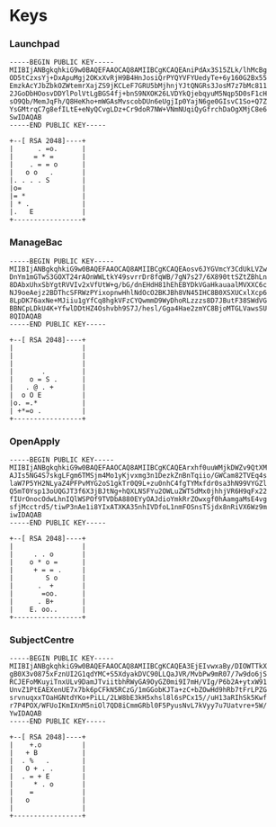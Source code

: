 Keys
====

### Launchpad

    -----BEGIN PUBLIC KEY-----
    MIIBIjANBgkqhkiG9w0BAQEFAAOCAQ8AMIIBCgKCAQEAniPdAx3S15ZLk/lhMcBg
    OD5tCzxsYj+DxApuMgj2OKxXvRjH9B4HnJosiQrPYQYVFYUedyTe+6y160G2Bx55
    EmzkAcYJbZbkOZWtemrXajZS9jKCLeF7GRU5bMjhnjYJtQNGRs3JosM7z7bMc811
    2JGoDbHOosvDDYlPolVtLgBGS4fj+bnS9NXOK26LVDYkQjebqyuM5Nqp5D0sF1cH
    sO9Qb/MemJqFh/Q8HeKho+mWGAsMvscobDUn6eUgjIp0YajN6ge0GIsvC1So+Q7Z
    YsGMtrqC7g8efILtE+eNyQCvgLDz+Cr9doR7NW+VNmNUqiQyGfrchDaOgXMjC8e6
    SwIDAQAB
    -----END PUBLIC KEY-----

    +--[ RSA 2048]----+
    |      . =o.      |
    |     = * =       |
    |    . = = o      |
    |   o o   .       |
    |. . . . S        |
    |o=               |
    |= *              |
    | * .             |
    |.   E            |
    +-----------------+


### ManageBac

    -----BEGIN PUBLIC KEY-----
    MIIBIjANBgkqhkiG9w0BAQEFAAOCAQ8AMIIBCgKCAQEAosv6JYGVmcY3CdUkLVZw
    DnYm1mGTwS3GOXT24rAOnWWLtkY49svrrDr8fqWB/7gN7s27/6X890ttSZtZBhLn
    8DAbxUhxSbYgtRVVIv2xVfUtW+g/bG/dnEHdH81hEhEBYDkVGaHkauaalMVXXC6c
    NJ9oeAejz2BDThcSFRWzPYixopnwHhlNdOcO2BKJBh8VN45IHC8B0XSXUCxlXcp6
    8LpDK76axNe+MJiiu1gYfCq8hgkVFzCYQwmmD9WyDhoRLzzzs8D7JButF38SWdVG
    BBNCpLDkU4K+YfwlDDtHZ4Oshvbh9S7J/hesl/Gga4Hae2zmYC8BjoMTGLVawsSU
    8QIDAQAB
    -----END PUBLIC KEY-----

    +--[ RSA 2048]----+
    |                 |
    |                 |
    |                 |
    |       .         |
    |    o = S .      |
    |   . @ . +       |
    |  o O E          |
    |o. =.*           |
    | +*=o .          |
    +-----------------+


### OpenApply

    -----BEGIN PUBLIC KEY-----
    MIIBIjANBgkqhkiG9w0BAQEFAAOCAQ8AMIIBCgKCAQEArxhf0uuWMjkDWZv9QtXM
    AJIs5NG4S7skgLFgm6TMSjm4Mo1yKjvxmg3n1DezkZnBnTqiio/GWCam82TVEq4s
    laW7P5YH2NLyaZ4PFPvMYG2oS1gkTr0Q9L+zu0nhC4fgTYMxfdr0sa3hN99VYGZl
    Q5mT0Ysp13oUQGJT3f6X3jBJtNg+hQXLNSFYu2OWLuZWT5dMx0jhhjVR6H9qFx22
    fIUrOnocOdwLhnIQlWSPOf9TVDbA880EYyOAJdioYmkRrZOwxgf0hAamgaMsE4vg
    sfjMcctrd5/tiwP3nAe1i8YIxATXKA35nhIVDfoL1nmFOSnsTSjdx8nRiVX6Wz9m
    iwIDAQAB
    -----END PUBLIC KEY-----

    +--[ RSA 2048]----+
    |                 |
    |     . . o       |
    |    o * o =      |
    |     + = = .     |
    |        S o      |
    |      .  +       |
    |       =oo.      |
    |      . B+       |
    |    E. oo..      |
    +-----------------+

### SubjectCentre

    -----BEGIN PUBLIC KEY-----
    MIIBIjANBgkqhkiG9w0BAQEFAAOCAQ8AMIIBCgKCAQEA3EjEIvwxaBy/DIOWTTkX
    gB0X3v0875xFznUI2G1qdYMC+S5XdyakDVC90LLQaJVR/MvbPw9mR07/7w9do6jS
    RCJEFoMKuyiTnxULv9DamJTviitbhRWyGA9OyGZ0mi9I7mH/VIg/P6b2A+ytxW91
    UnvZ1PtEAEXenUE7x7bk6pCFkN5RCzG/1mGGobKJTa+zC+bZOwHd9hRb7tFrLPZG
    srvnuqxxTOaHGNtdYKo+PiLL/2LW8bE3kH5xhsl8l6sPCx15//uH13aRIhSk5Kwf
    r7P4POX/WFUoIKmIXnM5niOl7QD8iCmmGRbl0F5PyusNvL7kVyy7u7Uatvre+5W/
    YwIDAQAB
    -----END PUBLIC KEY-----

    +--[ RSA 2048]----+
    |    +.o          |
    |   + B           |
    |  . %   .        |
    |   O + . .       |
    |  . = + E        |
    |     * . o       |
    |    =            |
    |   o             |
    |                 |
    +-----------------+
